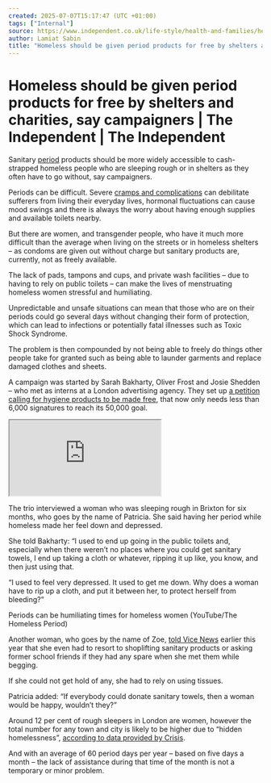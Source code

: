 ```yaml
---
created: 2025-07-07T15:17:47 (UTC +01:00)
tags: ["Internal"]
source: https://www.independent.co.uk/life-style/health-and-families/health-news/homeless-should-be-given-period-products-for-free-by-shelters-and-charities-say-campaigners-10167627.html
author: Lamiat Sabin
title: "Homeless should be given period products for free by shelters and charities, say campaigners | The Independent | The Independent"
---
```


# Homeless should be given period products for free by shelters and charities, say campaigners | The Independent | The Independent

Sanitary [period](https://www.independent.co.uk/life-style/health-and-families/features/we-need-to-talk-about-periods-9638267.html) products should be more widely accessible to cash-strapped homeless people who are sleeping rough or in shelters as they often have to go without, say campaigners.

Periods can be difficult. Severe [cramps and complications](https://www.independent.co.uk/life-style/health-and-families/features/endometriosis-is-more-than-just-period-pain-for-women-10049608.html) can debilitate sufferers from living their everyday lives, hormonal fluctuations can cause mood swings and there is always the worry about having enough supplies and available toilets nearby.

But there are women, and transgender people, who have it much more difficult than the average when living on the streets or in homeless shelters – as condoms are given out without charge but sanitary products are, currently, not as freely available.

The lack of pads, tampons and cups, and private wash facilities – due to having to rely on public toilets – can make the lives of menstruating homeless women stressful and humiliating.

Unpredictable and unsafe situations can mean that those who are on their periods could go several days without changing their form of protection, which can lead to infections or potentially fatal illnesses such as Toxic Shock Syndrome.

The problem is then compounded by not being able to freely do things other people take for granted such as being able to launder garments and replace damaged clothes and sheets.

A campaign was started by Sarah Bakharty, Oliver Frost and Josie Shedden – who met as interns at a London advertising agency. They set up [a petition calling for hygiene products to be made free](https://www.change.org/p/help-the-homeless-on-their-period-thehomelessperiod?recruiter=46382119&utm_source=share_petition&utm_medium=facebook&utm_campaign=autopublish&utm_term=mob-xs-share_petition-no_msg&fb_ref=Default), that now only needs less than 6,000 signatures to reach its 50,000 goal.

<iframe src="https://www.youtube.com/embed/egDmmfKj7Zs"></iframe>

The trio interviewed a woman who was sleeping rough in Brixton for six months, who goes by the name of Patricia. She said having her period while homeless made her feel down and depressed.

She told Bakharty: “I used to end up going in the public toilets and, especially when there weren’t no places where you could get sanitary towels, I end up taking a cloth or whatever, ripping it up like, you know, and then just using that.

“I used to feel very depressed. It used to get me down. Why does a woman have to rip up a cloth, and put it between her, to protect herself from bleeding?”

Periods can be humiliating times for homeless women (YouTube/The Homeless Period)

Another woman, who goes by the name of Zoe, [told Vice News](http://www.vice.com/en_uk/read/for-homeless-women-having-a-period-isnt-just-a-hassle-its-a-nightmare-124) earlier this year that she even had to resort to shoplifting sanitary products or asking former school friends if they had any spare when she met them while begging.

If she could not get hold of any, she had to rely on using tissues.

Patricia added: “If everybody could donate sanitary towels, then a woman would be happy, wouldn’t they?”

Around 12 per cent of rough sleepers in London are women, however the total number for any town and city is likely to be higher due to “hidden homelessness”, [according to data provided by Crisis](http://www.crisis.org.uk/pages/homeless-diff-groups.html).

And with an average of 60 period days per year – based on five days a month – the lack of assistance during that time of the month is not a temporary or minor problem.

